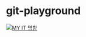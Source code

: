 # git-playground
[![MY IT 명함](https://mycard-page.vercel.app/mycard/parkminsoo99)](https://mycard-page.vercel.app)
